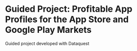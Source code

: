 # Guided Project: Profitable App Profiles for the App Store and Google Play Markets
 Guided project developed with Dataquest 
